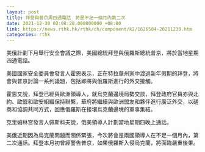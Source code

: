 ```yaml
---
layout: post
title: 拜登與普京周四通電話　將是不足一個月內第二次
date: 2021-12-30 02:08:28.000000000 +08:00
link: https://news.rthk.hk/rthk/ch/component/k2/1626504-20211230.htm
categories: rthk
---
```


美俄計劃下月舉行安全會議之際，美國總統拜登與俄羅斯總統普京，將於當地星期四通電話。

美國國家安全委員會發言人霍恩表示，正在特拉華州家中渡過新年假期的拜登，將會與普京討論一系列議題，包括即將與俄羅斯進行的外交接觸。

霍恩又說，拜登已經與歐洲領導人，就烏克蘭邊境局勢交談，拜登政府官員亦與北約、歐盟和歐安組織保持聯繫，華府將繼續與歐洲盟友和夥伴進行廣泛外交，以磋商和協調共同方式，回應俄羅斯在接壤烏克蘭邊境的軍事集結。

克里姆林宮發言人佩斯科夫說，俄美領導人計劃當地星期四晚上通話。

美俄近期因為烏克蘭問題而關係緊張，今次將會是兩國領導人在不足一個月內，第二次通話。拜登本月初曾經警告普京，如果俄羅斯入侵烏克蘭，將面臨嚴重後果。
